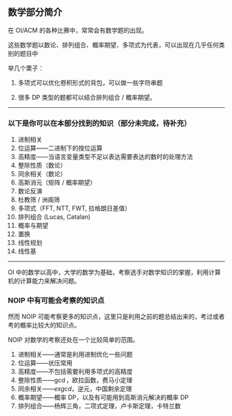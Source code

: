 ## 数学部分简介

在 OI/ACM 的各种比赛中，常常会有数学题的出现。

这些数学题以数论、排列组合、概率期望、多项式为代表，可以出现在几乎任何类别的题目中

举几个栗子：

1.  多项式可以优化卷积形式的背包，可以做一些字符串题

2.  很多 DP 类型的题都可以结合排列组合 / 概率期望。

* * *

### 以下是你可以在本部分找到的知识（部分未完成，待补充）

1.  进制相关
2.  位运算——二进制下的按位运算
3.  高精度——当语言变量类型不足以表达需要表达的数时的处理方法
4.  整除性质（数论）
5.  同余相关（数论）
6.  高斯消元（矩阵 / 概率期望）
7.  数论反演
8.  杜教筛 / 洲阁筛
9.  多项式（FFT, NTT, FWT, 拉格朗日差值）
10. 排列组合 (Lucas, Catalan)
11. 概率与期望
12. 置换
13. 线性规划
14. 线性基

* * *

OI 中的数学以高中，大学的数学为基础，考察选手对数学知识的掌握，利用计算机的计算能力来解决问题。

### NOIP 中有可能会考察的知识点

然而 NOIP 可能考察更多的知识点，这里只是利用之前的题总结出来的，考过或者考的概率比较大的知识点。

NOIP 对数学的考察还处在一个比较简单的范围。

1.  进制相关——通常是利用进制优化一些问题
2.  位运算——状压常用
3.  高精度——不包括需要利用多项式的高精度
4.  整除性质——$\gcd$，欧拉函数，费马小定理
5.  同余相关——$exgcd$，逆元，中国剩余定理
6.  概率期望——概率 DP，以及有可能用到高斯消元解决的概率 DP
7.  排列组合——杨辉三角，二项式定理，卢卡斯定理，卡特兰数
